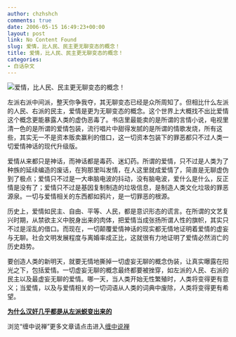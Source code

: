 ```yaml
---
author: chzhshch
comments: true
date: 2006-05-15 16:49:23+00:00
layout: post
link: No Content Found
slug: 爱情，比人民、民主更无聊变态的概念！
title: 爱情，比人民、民主更无聊变态的概念！
categories:
- 白话杂文
---
```


			

                                               

![爱情，比人民、民主更无聊变态的概念！](http://simg.sinajs.cn/blog7style/images/common/sg_trans.gif)

                                               

                                               

   左派右派中间派，整天你争我夺，其无聊变态已经是众所周知了。但相比什么左派的人民、右派的民主，爱情是更为无聊变态的概念。这个世界上大概找不出比爱情这个概念更能暴露人类的虚伪恶毒了。书店里最能卖的是所谓的言情小说，电视里清一色的是所谓的爱情包装，流行唱片中甜得发腻的是所谓的情歌发烧，所有这些，其实无一不是资本贩卖赢利的借口，这一切资本包装下的罪恶都只不过人类一切爱情神话的现代升级版。  
  
  爱情从来都只是神话，而神话都是毒药、迷幻药。所谓的爱情，只不过是人类为了种族的延续编造的废话，在狗那里叫发情，在人这里就成爱情了，简直是无聊虚伪到了极点；爱情只不过是一大串脑电波的抖动，没有脑电波，爱什么是什么，反正情是没有了；爱情只不过是基因复制制造的垃圾信息，是制造人类文化垃圾的罪恶源泉。一切与爱情相关的东西都如鸦片，是一切罪恶的根源。  
  
 历史上，爱情如民主、自由、平等、人民，都是意识形态的谎言。在所谓的文艺复兴时期，从禁欲主义中脱身出来的肉体，把爱情当成张扬所谓人性的旗帜，其实只不过是淫乱的借口。而现在，一切颠覆爱情神话的现实都无情地证明着爱情的虚妄与无聊。社会文明发展程度与离婚率成正比，这就很有力地证明了爱情必然消亡的历史趋势。  
  
 要创造人类的新明天，就要无情地撕掉一切虚妄无聊的概念伪装，让真实曝露在阳光之下，包括爱情。一切虚妄无聊的概念最终都要被挫穿，如左派的人民、右派的民主以及最虚妄无聊的爱情。哪一天，当人类开始无性繁殖时，人类将变得更有意义；当爱情，以及与爱情相关的一切词语从人类的词典中废除，人类将变得更有希望。

[**为什么汉奸几乎都是从左派蜕变出来的**](http://blog.sina.com.cn/u/486e105c0100042x)

浏览“缠中说禅”更多文章请点击进入[缠中说禅](http://blog.sina.com.cn/m/chzhshch)   

